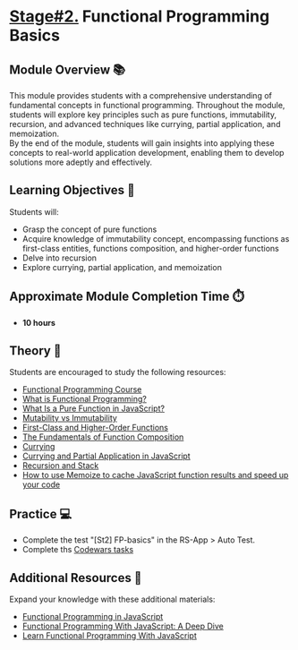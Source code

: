 # [Stage#2.](../../) Functional Programming Basics

## Module Overview 📚

This module provides students with a comprehensive understanding of fundamental concepts in functional programming. Throughout the module, students will explore key principles such as pure functions, immutability, recursion, and advanced techniques like currying, partial application, and memoization.  
By the end of the module, students will gain insights into applying these concepts to real-world application development, enabling them to develop solutions more adeptly and effectively.

## Learning Objectives 🎯

Students will:

- Grasp the concept of pure functions
- Acquire knowledge of immutability concept, encompassing functions as first-class entities, functions composition, and higher-order functions
- Delve into recursion
- Explore currying, partial application, and memoization

## Approximate Module Completion Time ⏱️

- **10 hours**

## Theory 📖

Students are encouraged to study the following resources:

- [Functional Programming Course](https://www.freecodecamp.org/learn/javascript-algorithms-and-data-structures/functional-programming/learn-about-functional-programming)
- [What is Functional Programming?](https://www.freecodecamp.org/news/functional-programming-in-javascript/)
- [What Is a Pure Function in JavaScript?](https://www.freecodecamp.org/news/what-is-a-pure-function-in-javascript-acb887375dfe/)
- [Mutability vs Immutability](https://www.freecodecamp.org/news/mutability-vs-immutability-in-javascript/)
- [First-Class and Higher-Order Functions](https://medium.com/@rabailzaheer/first-class-and-higher-order-functions-86d14e40c688#:~:text=Definition%20of%20First%2DClass%20Functions&text=They%20refer%20to%20functions%20that,easily%20accessible%20and%20re%2Dusable.)
- [The Fundamentals of Function Composition](https://levelup.gitconnected.com/the-fundamentals-of-function-composition-in-javascript-a-complete-guide-with-real-world-examples-9e72a05d1848)
- [Currying](https://javascript.info/currying-partials)
- [Currying and Partial Application in JavaScript](https://barker.codes/blog/currying-and-partial-application-in-javascript/)
- [Recursion and Stack](https://javascript.info/recursion#recursive-structures)
- [How to use Memoize to cache JavaScript function results and speed up your code](https://www.freecodecamp.org/news/understanding-memoize-in-javascript-51d07d19430e/)

## Practice 💻

- Complete the test "[St2] FP-basics" in the RS-App > Auto Test.
- Complete ths [Codewars tasks](https://github.com/rolling-scopes-school/tasks/blob/master/tasks/codewars/Codewars-2022Q1-FP.md)

## Additional Resources 📘

Expand your knowledge with these additional materials:

- [Functional Programming in JavaScript](https://www.youtube.com/playlist?list=PL0zVEGEvSaeEd9hlmCXrk5yUyqUag-n84)
- [Functional Programming With JavaScript: A Deep Dive](https://hackernoon.com/functional-programming-with-javascript-a-deep-dive)
- [Learn Functional Programming With JavaScript](https://youtu.be/XvLMO2wE3OQ?si=gwxExXBm3YrgGrz-)
